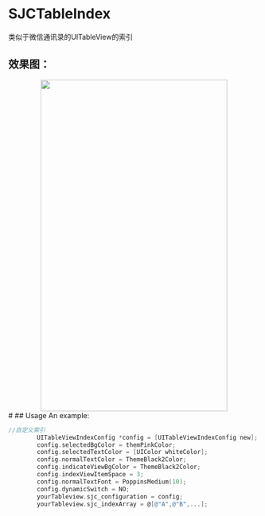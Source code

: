 # SJCTableIndex
类似于微信通讯录的UITableView的索引

## 效果图：

<div align=center><img width="375" height="667" src="https://cdn.yehwang.com/image/return_apply/20201224/859c9fd9d37e8390c77c49e37b3ce856.jpg?raw=true"/></div> <div align=center></div>
#
## Usage
An example:

```objective-c
//自定义索引
        UITableViewIndexConfig *config = [UITableViewIndexConfig new];
        config.selectedBgColor = themPinkColor;
        config.selectedTextColor = [UIColor whiteColor];
        config.normalTextColor = ThemeBlack2Color;
        config.indicateViewBgColor = ThemeBlack2Color;
        config.indexViewItemSpace = 3;
        config.normalTextFont = PoppinsMedium(10);
        config.dynamicSwitch = NO;
        yourTableview.sjc_configuration = config;
        yourTableview.sjc_indexArray = @[@"A",@"B",...];
